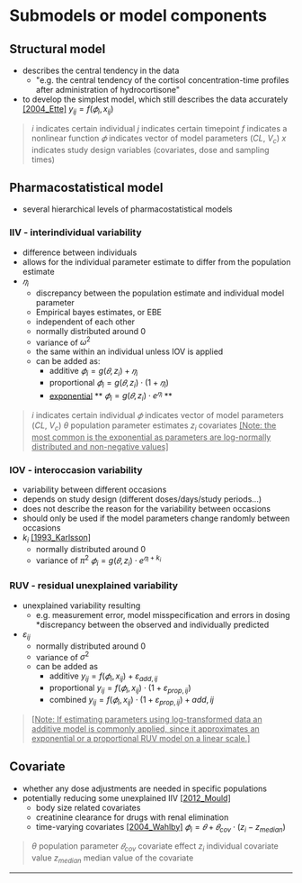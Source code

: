 # Submodels or model components

## Structural model
* describes the central tendency in the data
    + "e.g. the central tendency of the cortisol concentration-time profiles after administration of hydrocortisone"
* to develop the simplest model, which still describes the data accurately [[2004_Ette]](https://doi.org/10.1345/aph.1d374)
$y_{ij}=f(𝜙_{i},  x_{ij})$ 
> $i$ indicates certain individual
> $j$ indicates certain timepoint
> $f$ indicates a nonlinear function
> $𝜙$ indicates vector of model parameters ($CL$, $V_c$)
> $x$ indicates study design variables (covariates, dose and sampling times)

## Pharmacostatistical model
* several hierarchical levels of pharmacostatistical models

### IIV - interindividual variability 
* difference between individuals
* allows for the individual parameter estimate to differ from the population estimate
* $𝜂_i$
    + discrepancy between the population estimate and individual model parameter
    + Empirical bayes estimates, or EBE
    + independent of each other 
    + normally distributed around 0 
    + variance of $ω^2$
    + the same within an individual unless IOV is applied
    + can be added as:
      - additive
$𝜙_{i}=g(𝜃,  z_{i}) + 𝜂_i$
      - proportional
$𝜙_{i}=g(𝜃,  z_{i}) \cdot (1+ 𝜂_i)$
      - <u>exponential</u>
** $𝜙_{i}=g(𝜃,  z_{i}) \cdot e^{𝜂_i}$ **  
> $i$ indicates certain individual
> $𝜙$ indicates vector of model parameters ($CL$, $V_c$)
> $θ$ population parameter estimates
> $z_{i}$ covariates
> <u>[Note: the most common is the exponential as parameters are log-normally distributed and non-negative values]</u>  

### IOV - interoccasion variability 
* variability between different occasions
* depends on study design (different doses/days/study periods...)
* does not describe the reason for the variability between occasions
* should only be used if the model parameters change randomly between occasions
* $k_i$ [[1993_Karlsson]](https://doi.org/10.1007/bf01113502)
    + normally distributed around 0 
    + variance of $π^2$
$𝜙_{i}=g(𝜃,  z_{i}) \cdot e^{𝜂_i+k_i}$

### RUV - residual unexplained variability
* unexplained variability resulting
    + e.g. measurement error, model misspecification and errors in dosing
*discrepancy between the observed and individually predicted
* $ε_{ij}$
    + normally distributed around 0 
    + variance of $σ^2$
    + can be added as
      + additive
$y_{ij}=f(𝜙_{i},  x_{ij}) + ε_{add,ij}$
      + proportional
$y_{ij}=f(𝜙_{i},  x_{ij}) \cdot (1+ ε_{prop,ij})$
      + combined
$y_{ij}=f(𝜙_{i},  x_{ij}) \cdot (1+ ε_{prop,ij}) + {add,ij}$
> <u>[Note: If estimating parameters using log-transformed data an additive model is commonly applied, since it approximates an exponential or a proportional RUV model on a linear scale.]</u>  

## Covariate
* whether any dose adjustments are needed in specific populations
* potentially reducing some unexplained IIV [[2012_Mould]](https://doi.org/10.1038%2Fpsp.2012.4)
    + body size related covariates
    + creatinine clearance for drugs with renal elimination
    + time-varying covariates [[2004_Wahlby]](https://doi.org/10.1111%2Fj.1365-2125.2004.02170.x)
$𝜙_{i}=𝜃 + 𝜃_{cov} \cdot (z_{i}-z_{median})$
> $θ$ population parameter
> $𝜃_{cov}$ covariate effect
> $z_{i}$ individual covariate value
> $z_{median}$ median value of the covariate

---
